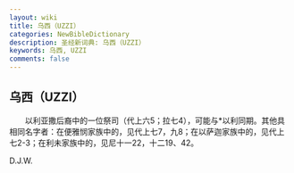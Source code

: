```yaml
---
layout: wiki
title: 乌西（UZZI）
categories: NewBibleDictionary
description: 圣经新词典: 乌西（UZZI）
keywords: 乌西, UZZI
comments: false
---
```


## 乌西（UZZI）

　　以利亚撒后裔中的一位祭司（代上六5；拉七4），可能与*以利同期。其他具相同名字者：在便雅悯家族中的，见代上七7，九8；在以萨迦家族中的，见代上七2-3；在利未家族中的，见尼十一22，十二19、42。

D.J.W.








